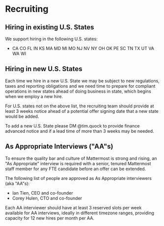 # Recruiting

## Hiring in existing U.S. States 

We support hiring in the following U.S. states: 

* CA CO FL IN KS MA MD MI MO NJ NV NY OH OK PE SC TN TX UT VA WA WI

## Hiring in new U.S. States

Each time we hire in a new U.S. State we may be subject to new regulations, taxes and reporting obligations and we need time to prepare for compliant operations in new states ahead of doing business in state, which begins when we employ a new hire. 

For U.S. states not on the above list, the recruiting team should provide at least 3 weeks notice ahead of a potential offer signing date that a new state would be added. 

To add a new U.S. State please DM @tim.quock to provide finance advanced notice and if a lead time of more than 3 weeks may be needed. 



## As Appropriate Interviews \("AA"s\) 

To ensure the quality bar and culture of Mattermost is strong and rising, an "As Appropriate" interview is required with a senior, tenured Mattermost staff member for any FTE candidate before an offer can be extended. 

The following list of people are approved as As Appropriate interviewers \(aka "AA"s\): 

* Ian Tien, CEO and co-founder
* Corey Hulen, CTO and co-founder 

Each AA interviewer should have at least 3 reserved slots per week available for AA interviews, ideally in different timezone ranges, providing capacity for 12 new hires per month per AA. 

